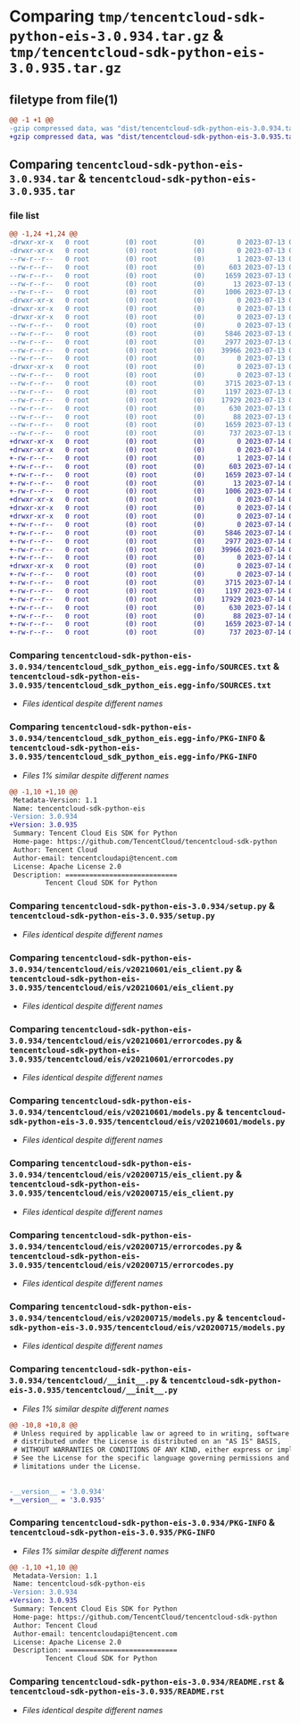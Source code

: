 # Comparing `tmp/tencentcloud-sdk-python-eis-3.0.934.tar.gz` & `tmp/tencentcloud-sdk-python-eis-3.0.935.tar.gz`

## filetype from file(1)

```diff
@@ -1 +1 @@
-gzip compressed data, was "dist/tencentcloud-sdk-python-eis-3.0.934.tar", last modified: Thu Jul 13 00:21:55 2023, max compression
+gzip compressed data, was "dist/tencentcloud-sdk-python-eis-3.0.935.tar", last modified: Fri Jul 14 00:30:05 2023, max compression
```

## Comparing `tencentcloud-sdk-python-eis-3.0.934.tar` & `tencentcloud-sdk-python-eis-3.0.935.tar`

### file list

```diff
@@ -1,24 +1,24 @@
-drwxr-xr-x   0 root         (0) root         (0)        0 2023-07-13 00:21:55.000000 tencentcloud-sdk-python-eis-3.0.934/
-drwxr-xr-x   0 root         (0) root         (0)        0 2023-07-13 00:21:55.000000 tencentcloud-sdk-python-eis-3.0.934/tencentcloud_sdk_python_eis.egg-info/
--rw-r--r--   0 root         (0) root         (0)        1 2023-07-13 00:21:55.000000 tencentcloud-sdk-python-eis-3.0.934/tencentcloud_sdk_python_eis.egg-info/dependency_links.txt
--rw-r--r--   0 root         (0) root         (0)      603 2023-07-13 00:21:55.000000 tencentcloud-sdk-python-eis-3.0.934/tencentcloud_sdk_python_eis.egg-info/SOURCES.txt
--rw-r--r--   0 root         (0) root         (0)     1659 2023-07-13 00:21:55.000000 tencentcloud-sdk-python-eis-3.0.934/tencentcloud_sdk_python_eis.egg-info/PKG-INFO
--rw-r--r--   0 root         (0) root         (0)       13 2023-07-13 00:21:55.000000 tencentcloud-sdk-python-eis-3.0.934/tencentcloud_sdk_python_eis.egg-info/top_level.txt
--rw-r--r--   0 root         (0) root         (0)     1006 2023-07-13 00:21:55.000000 tencentcloud-sdk-python-eis-3.0.934/setup.py
-drwxr-xr-x   0 root         (0) root         (0)        0 2023-07-13 00:21:55.000000 tencentcloud-sdk-python-eis-3.0.934/tencentcloud/
-drwxr-xr-x   0 root         (0) root         (0)        0 2023-07-13 00:21:55.000000 tencentcloud-sdk-python-eis-3.0.934/tencentcloud/eis/
-drwxr-xr-x   0 root         (0) root         (0)        0 2023-07-13 00:21:55.000000 tencentcloud-sdk-python-eis-3.0.934/tencentcloud/eis/v20210601/
--rw-r--r--   0 root         (0) root         (0)        0 2023-07-13 00:21:55.000000 tencentcloud-sdk-python-eis-3.0.934/tencentcloud/eis/v20210601/__init__.py
--rw-r--r--   0 root         (0) root         (0)     5846 2023-07-13 00:21:55.000000 tencentcloud-sdk-python-eis-3.0.934/tencentcloud/eis/v20210601/eis_client.py
--rw-r--r--   0 root         (0) root         (0)     2977 2023-07-13 00:21:55.000000 tencentcloud-sdk-python-eis-3.0.934/tencentcloud/eis/v20210601/errorcodes.py
--rw-r--r--   0 root         (0) root         (0)    39966 2023-07-13 00:21:55.000000 tencentcloud-sdk-python-eis-3.0.934/tencentcloud/eis/v20210601/models.py
--rw-r--r--   0 root         (0) root         (0)        0 2023-07-13 00:21:55.000000 tencentcloud-sdk-python-eis-3.0.934/tencentcloud/eis/__init__.py
-drwxr-xr-x   0 root         (0) root         (0)        0 2023-07-13 00:21:55.000000 tencentcloud-sdk-python-eis-3.0.934/tencentcloud/eis/v20200715/
--rw-r--r--   0 root         (0) root         (0)        0 2023-07-13 00:21:55.000000 tencentcloud-sdk-python-eis-3.0.934/tencentcloud/eis/v20200715/__init__.py
--rw-r--r--   0 root         (0) root         (0)     3715 2023-07-13 00:21:55.000000 tencentcloud-sdk-python-eis-3.0.934/tencentcloud/eis/v20200715/eis_client.py
--rw-r--r--   0 root         (0) root         (0)     1197 2023-07-13 00:21:55.000000 tencentcloud-sdk-python-eis-3.0.934/tencentcloud/eis/v20200715/errorcodes.py
--rw-r--r--   0 root         (0) root         (0)    17929 2023-07-13 00:21:55.000000 tencentcloud-sdk-python-eis-3.0.934/tencentcloud/eis/v20200715/models.py
--rw-r--r--   0 root         (0) root         (0)      630 2023-07-13 00:21:55.000000 tencentcloud-sdk-python-eis-3.0.934/tencentcloud/__init__.py
--rw-r--r--   0 root         (0) root         (0)       88 2023-07-13 00:21:55.000000 tencentcloud-sdk-python-eis-3.0.934/setup.cfg
--rw-r--r--   0 root         (0) root         (0)     1659 2023-07-13 00:21:55.000000 tencentcloud-sdk-python-eis-3.0.934/PKG-INFO
--rw-r--r--   0 root         (0) root         (0)      737 2023-07-13 00:21:55.000000 tencentcloud-sdk-python-eis-3.0.934/README.rst
+drwxr-xr-x   0 root         (0) root         (0)        0 2023-07-14 00:30:05.000000 tencentcloud-sdk-python-eis-3.0.935/
+drwxr-xr-x   0 root         (0) root         (0)        0 2023-07-14 00:30:05.000000 tencentcloud-sdk-python-eis-3.0.935/tencentcloud_sdk_python_eis.egg-info/
+-rw-r--r--   0 root         (0) root         (0)        1 2023-07-14 00:30:05.000000 tencentcloud-sdk-python-eis-3.0.935/tencentcloud_sdk_python_eis.egg-info/dependency_links.txt
+-rw-r--r--   0 root         (0) root         (0)      603 2023-07-14 00:30:05.000000 tencentcloud-sdk-python-eis-3.0.935/tencentcloud_sdk_python_eis.egg-info/SOURCES.txt
+-rw-r--r--   0 root         (0) root         (0)     1659 2023-07-14 00:30:05.000000 tencentcloud-sdk-python-eis-3.0.935/tencentcloud_sdk_python_eis.egg-info/PKG-INFO
+-rw-r--r--   0 root         (0) root         (0)       13 2023-07-14 00:30:05.000000 tencentcloud-sdk-python-eis-3.0.935/tencentcloud_sdk_python_eis.egg-info/top_level.txt
+-rw-r--r--   0 root         (0) root         (0)     1006 2023-07-14 00:30:05.000000 tencentcloud-sdk-python-eis-3.0.935/setup.py
+drwxr-xr-x   0 root         (0) root         (0)        0 2023-07-14 00:30:05.000000 tencentcloud-sdk-python-eis-3.0.935/tencentcloud/
+drwxr-xr-x   0 root         (0) root         (0)        0 2023-07-14 00:30:05.000000 tencentcloud-sdk-python-eis-3.0.935/tencentcloud/eis/
+drwxr-xr-x   0 root         (0) root         (0)        0 2023-07-14 00:30:05.000000 tencentcloud-sdk-python-eis-3.0.935/tencentcloud/eis/v20210601/
+-rw-r--r--   0 root         (0) root         (0)        0 2023-07-14 00:30:05.000000 tencentcloud-sdk-python-eis-3.0.935/tencentcloud/eis/v20210601/__init__.py
+-rw-r--r--   0 root         (0) root         (0)     5846 2023-07-14 00:30:05.000000 tencentcloud-sdk-python-eis-3.0.935/tencentcloud/eis/v20210601/eis_client.py
+-rw-r--r--   0 root         (0) root         (0)     2977 2023-07-14 00:30:05.000000 tencentcloud-sdk-python-eis-3.0.935/tencentcloud/eis/v20210601/errorcodes.py
+-rw-r--r--   0 root         (0) root         (0)    39966 2023-07-14 00:30:05.000000 tencentcloud-sdk-python-eis-3.0.935/tencentcloud/eis/v20210601/models.py
+-rw-r--r--   0 root         (0) root         (0)        0 2023-07-14 00:30:05.000000 tencentcloud-sdk-python-eis-3.0.935/tencentcloud/eis/__init__.py
+drwxr-xr-x   0 root         (0) root         (0)        0 2023-07-14 00:30:05.000000 tencentcloud-sdk-python-eis-3.0.935/tencentcloud/eis/v20200715/
+-rw-r--r--   0 root         (0) root         (0)        0 2023-07-14 00:30:05.000000 tencentcloud-sdk-python-eis-3.0.935/tencentcloud/eis/v20200715/__init__.py
+-rw-r--r--   0 root         (0) root         (0)     3715 2023-07-14 00:30:05.000000 tencentcloud-sdk-python-eis-3.0.935/tencentcloud/eis/v20200715/eis_client.py
+-rw-r--r--   0 root         (0) root         (0)     1197 2023-07-14 00:30:05.000000 tencentcloud-sdk-python-eis-3.0.935/tencentcloud/eis/v20200715/errorcodes.py
+-rw-r--r--   0 root         (0) root         (0)    17929 2023-07-14 00:30:05.000000 tencentcloud-sdk-python-eis-3.0.935/tencentcloud/eis/v20200715/models.py
+-rw-r--r--   0 root         (0) root         (0)      630 2023-07-14 00:30:05.000000 tencentcloud-sdk-python-eis-3.0.935/tencentcloud/__init__.py
+-rw-r--r--   0 root         (0) root         (0)       88 2023-07-14 00:30:05.000000 tencentcloud-sdk-python-eis-3.0.935/setup.cfg
+-rw-r--r--   0 root         (0) root         (0)     1659 2023-07-14 00:30:05.000000 tencentcloud-sdk-python-eis-3.0.935/PKG-INFO
+-rw-r--r--   0 root         (0) root         (0)      737 2023-07-14 00:30:05.000000 tencentcloud-sdk-python-eis-3.0.935/README.rst
```

### Comparing `tencentcloud-sdk-python-eis-3.0.934/tencentcloud_sdk_python_eis.egg-info/SOURCES.txt` & `tencentcloud-sdk-python-eis-3.0.935/tencentcloud_sdk_python_eis.egg-info/SOURCES.txt`

 * *Files identical despite different names*

### Comparing `tencentcloud-sdk-python-eis-3.0.934/tencentcloud_sdk_python_eis.egg-info/PKG-INFO` & `tencentcloud-sdk-python-eis-3.0.935/tencentcloud_sdk_python_eis.egg-info/PKG-INFO`

 * *Files 1% similar despite different names*

```diff
@@ -1,10 +1,10 @@
 Metadata-Version: 1.1
 Name: tencentcloud-sdk-python-eis
-Version: 3.0.934
+Version: 3.0.935
 Summary: Tencent Cloud Eis SDK for Python
 Home-page: https://github.com/TencentCloud/tencentcloud-sdk-python
 Author: Tencent Cloud
 Author-email: tencentcloudapi@tencent.com
 License: Apache License 2.0
 Description: ============================
         Tencent Cloud SDK for Python
```

### Comparing `tencentcloud-sdk-python-eis-3.0.934/setup.py` & `tencentcloud-sdk-python-eis-3.0.935/setup.py`

 * *Files identical despite different names*

### Comparing `tencentcloud-sdk-python-eis-3.0.934/tencentcloud/eis/v20210601/eis_client.py` & `tencentcloud-sdk-python-eis-3.0.935/tencentcloud/eis/v20210601/eis_client.py`

 * *Files identical despite different names*

### Comparing `tencentcloud-sdk-python-eis-3.0.934/tencentcloud/eis/v20210601/errorcodes.py` & `tencentcloud-sdk-python-eis-3.0.935/tencentcloud/eis/v20210601/errorcodes.py`

 * *Files identical despite different names*

### Comparing `tencentcloud-sdk-python-eis-3.0.934/tencentcloud/eis/v20210601/models.py` & `tencentcloud-sdk-python-eis-3.0.935/tencentcloud/eis/v20210601/models.py`

 * *Files identical despite different names*

### Comparing `tencentcloud-sdk-python-eis-3.0.934/tencentcloud/eis/v20200715/eis_client.py` & `tencentcloud-sdk-python-eis-3.0.935/tencentcloud/eis/v20200715/eis_client.py`

 * *Files identical despite different names*

### Comparing `tencentcloud-sdk-python-eis-3.0.934/tencentcloud/eis/v20200715/errorcodes.py` & `tencentcloud-sdk-python-eis-3.0.935/tencentcloud/eis/v20200715/errorcodes.py`

 * *Files identical despite different names*

### Comparing `tencentcloud-sdk-python-eis-3.0.934/tencentcloud/eis/v20200715/models.py` & `tencentcloud-sdk-python-eis-3.0.935/tencentcloud/eis/v20200715/models.py`

 * *Files identical despite different names*

### Comparing `tencentcloud-sdk-python-eis-3.0.934/tencentcloud/__init__.py` & `tencentcloud-sdk-python-eis-3.0.935/tencentcloud/__init__.py`

 * *Files 1% similar despite different names*

```diff
@@ -10,8 +10,8 @@
 # Unless required by applicable law or agreed to in writing, software
 # distributed under the License is distributed on an "AS IS" BASIS,
 # WITHOUT WARRANTIES OR CONDITIONS OF ANY KIND, either express or implied.
 # See the License for the specific language governing permissions and
 # limitations under the License.
 
 
-__version__ = '3.0.934'
+__version__ = '3.0.935'
```

### Comparing `tencentcloud-sdk-python-eis-3.0.934/PKG-INFO` & `tencentcloud-sdk-python-eis-3.0.935/PKG-INFO`

 * *Files 1% similar despite different names*

```diff
@@ -1,10 +1,10 @@
 Metadata-Version: 1.1
 Name: tencentcloud-sdk-python-eis
-Version: 3.0.934
+Version: 3.0.935
 Summary: Tencent Cloud Eis SDK for Python
 Home-page: https://github.com/TencentCloud/tencentcloud-sdk-python
 Author: Tencent Cloud
 Author-email: tencentcloudapi@tencent.com
 License: Apache License 2.0
 Description: ============================
         Tencent Cloud SDK for Python
```

### Comparing `tencentcloud-sdk-python-eis-3.0.934/README.rst` & `tencentcloud-sdk-python-eis-3.0.935/README.rst`

 * *Files identical despite different names*

